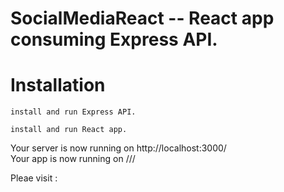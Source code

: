 SocialMediaReact -- React app consuming Express API.
=====================================

Installation
============

```
install and run Express API.
```
```
install and run React app.
```

Your server is now running on http://localhost:3000/   
Your app is now running on ///

Pleae visit : 

